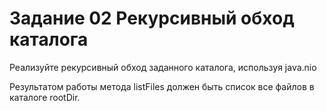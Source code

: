 # Задание 02 Рекурсивный обход каталога

Реализуйте рекурсивный обход заданного каталога, используя java.nio

Результатом работы метода listFiles должен быть список все файлов в каталоге rootDir.

